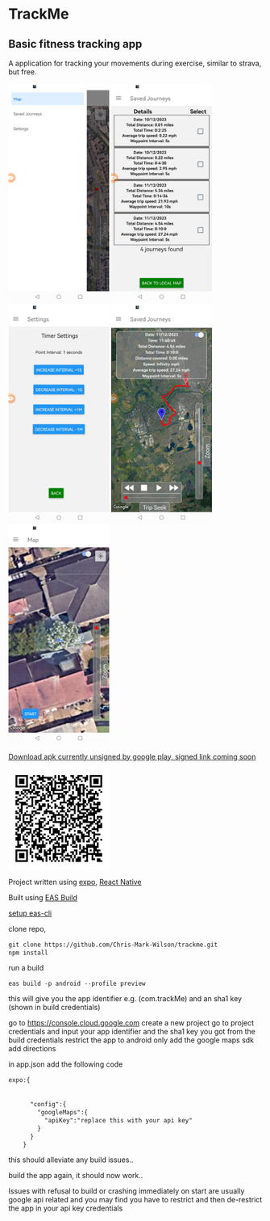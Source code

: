 # TrackMe
## Basic fitness tracking app

A application for tracking your movements during exercise, similar to strava, but free. 

<img src="./assets/screenShot1.jpg" width="200"/> <img src="./assets/screenShot2.jpg" width="200"/> <img src="./assets/screenShot3.jpg" width="200"/> <img src="./assets/screenShot4.jpg" width="200"/> <img src="./assets/screenShot5.jpg" width="200"/>



[Download apk currently unsigned by google play, signed link coming soon](https://expo.dev/artifacts/eas/kv6kFytZx787wnvrdZHfoY.apk)

<img src="./assets/qrCode.jpg" width="200"/>

Project written using [expo](https://docs.expo.dev/), [React Native](https://reactnative.dev/)

Built using [EAS Build](https://docs.expo.dev/build/introduction/)

[setup eas-cli](https://docs.expo.dev/build/setup/)

clone repo,
``````
git clone https://github.com/Chris-Mark-Wilson/trackme.git
npm install
``````

run a build 
``````
eas build -p android --profile preview
``````
this will give you the app identifier e.g. (com.trackMe)
and an sha1 key (shown in build credentials)

go to https://console.cloud.google.com
create a new project
go to project credentials and input your app identifier and the sha1 key you got from the build credentials
restrict the app to android only
add the google maps sdk
add directions


in app.json add the following code
``````
expo:{


      "config":{
        "googleMaps":{
          "apiKey":"replace this with your api key"
        }
      }
    }
``````
this should alleviate any build issues..
     
build the app again, it should now work..

  Issues with refusal to build or crashing immediately on start are usually google api related and you may find you have to restrict and then de-restrict the app in your api key credentials

